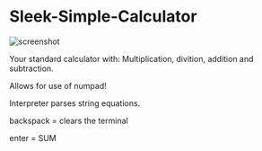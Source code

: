# Sleek-Simple-Calculator
![screenshot](https://github.com/Code-ish/Sleek-Simple-Calculator/assets/146100786/d8d92bb3-26ba-447c-933d-b17e68781e69)


Your standard calculator with:  Multiplication, divition, addition and subtraction.

Allows for use of numpad! 

Interpreter parses string equations.

backspack = clears the terminal

enter = SUM
